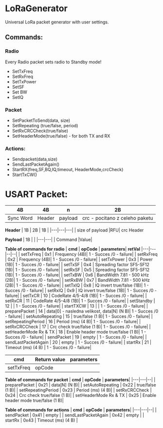 # LoRaGenerator
Universal  LoRa packet generator with user settings.

## Commands:
### Radio
Every Radio packet sets radio to Standby mode!
- SetTxFreq
- SetRxFreq
- SetTxPower
- SetSF
- Set BW
- SetIQ
### Packet
- SetPacketToSend(data, size)
- SetRepeating (true/false, period)
- SetRxCRCCheck(true/false)
- SetHeaderMode(true/false) - for both TX and RX

### Actions:
- Sendpacket(data,size)
- SendLastPacketAgain()
- StartRX(freq,SF,BQ,IQ,timeout, HeaderMode,crcCheck)
- StartTxCW()


# USART Packet:

| 4B  |  4B  |  n |  2B |
|---|---|---|---|
| Sync Word  |Header|  payload |  crc - pocitano z celeho paketu |

**Header**
| 1B  |  2B | 1B  | 
|---|---|---|
| size of payload  |RFU| crc Header  

**Payload**
| 1B  |   | 
|---|---|
| Command  |Value|   

**Table of commands for radio**
| **cmd**  | **opCode**  | **parameters**|  **retVal**
|---|---|--|--|
| setTxFreq  | 0x1  |   Frequency (4B)| 1 - Succes /0 - failure|
| setRxFreq  | 0x2  |   Frequency (4B)| 1 - Succes /0 - failure|
| setTxPower  | 0x3  |   Power (1B)| 1 - Succes /0 - failure|
| setTxSF  | 0x4  |  Spreading factor SF5-SF12 (1B)| 1 - Succes /0 - failure|
| setRxSF  | 0x5  |  Spreading factor SF5-SF12 (1B)| 1 - Succes /0 - failure|
| setTxBW  | 0x6  |   BandWidth 7.81 - 500 kHz (2B)| 1 - Succes /0 - failure|
| setRxBW  | 0x7  |   BandWidth 7.81 - 500 kHz (2B)| 1 - Succes /0 - failure|
| setTxIQ  | 0x8  |   IQ invert true/false (1B)| 1 - Succes /0 - failure|
| setRxIQ  | 0x9  |   IQ invert true/false (1B)| 1 - Succes /0 - failure|
| setTxCR  | 10  |   CodeRate 4/5-4/8 (1B)| 1 - Succes /0 - failure|
| setRxCR  | 11  |   CodeRate 4/5-4/8 (1B)| 1 - Succes /0 - failure|
| setStandby  | 12  |  | 1 - Succes /0 - failure|
| startTXCW  | 13  |  | 1 - Succes /0 - failure|
| preparePacket  | 14  | data[0] - nasledna velikost,  data[N] (N B)| 1 - Succes /0 - failure|
| setAutoRepeating  | 15  |   true/false (1 B)| 1 - Succes /0 - failure|
| setRepeatingPeriod  | 16  |   Period (ms) (4 B)| 1 - Succes /0 - failure|
| setRxCRCCheck  | 17  |   Crc check true/false (1 B)| 1 - Succes /0 - failure|
| setHeaderMode Rx & TX | 18  |   Enable header mode true/false (1 B)| 1 - Succes /0 - failure|
| sendPacket  | 19 |   empty | 1 - Succes /0 - failure|
| sendLastPacketAgain  | 20  |   empty | 1 - Succes /0 - failure|
| startRx  | 21  |   Timeout (ms) (4 B) | 1 - Succes /0 - failure|


| **cmd**  | **Return value**  | **parameters**| 
|---|---|--|
| setTxFreq  | opCode  |  |


**Table of commands for packet**
| **cmd**  | **opCode**  | **parameters**| 
|---|---|--|
| preparePacket  | 0x21  |   data[N] (N B)|
| setAutoRepeating  | 0x22  |   true/false (1 B)|
| setRepeatingPeriod  | 0x23  |   Period (ms) (4 B)|
| setRxCRCCheck  | 0x24  |   Crc check true/false (1 B)|
| setHeaderMode Rx & TX | 0x25  |   Enable header mode true/false (1 B)|

**Table of commands for actions**
| **cmd**  | **opCode**  | **parameters**| 
|---|---|--|
| sendPacket  | 0x41  |   empty |
| sendLastPacketAgain  | 0x42  |   empty |
| startRx  | 0x43  |   Timeout (ms) (4 B) |

